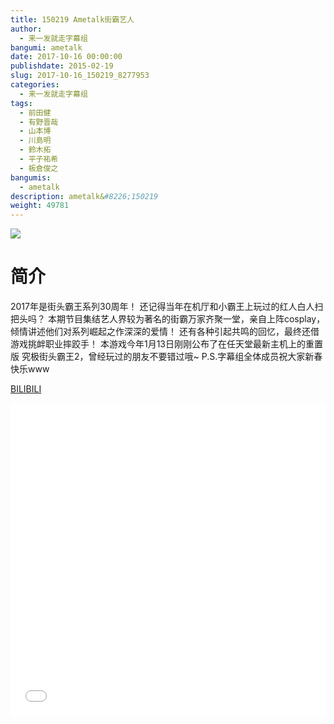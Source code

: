 ```yaml
---
title: 150219 Ametalk街霸艺人
author: 
  - 来一发就走字幕组
bangumi: ametalk
date: 2017-10-16 00:00:00
publishdate: 2015-02-19
slug: 2017-10-16_150219_8277953
categories: 
  - 来一发就走字幕组
tags: 
  - 前田健
  - 有野晋哉
  - 山本博
  - 川島明
  - 鈴木拓
  - 平子祐希
  - 板倉俊之
bangumis: 
  - ametalk
description: ametalk&#8226;150219
weight: 49781
---
```


![](https://i.imgur.com/auIff0O.jpg)

# 简介  
2017年是街头霸王系列30周年！
还记得当年在机厅和小霸王上玩过的红人白人扫把头吗？
本期节目集结艺人界较为著名的街霸万家齐聚一堂，亲自上阵cosplay，倾情讲述他们对系列崛起之作深深的爱情！
还有各种引起共鸣的回忆，最终还借游戏挑衅职业摔跤手！
本游戏今年1月13日刚刚公布了在任天堂最新主机上的重置版 究极街头霸王2，曾经玩过的朋友不要错过哦~ P.S.字幕组全体成员祝大家新春快乐www 


  [BILIBILI](https://www.bilibili.com/video/av8277953/)


<div class="vcontainer">  <iframe class='video' src="//www.bilibili.com/blackboard/player.html?cid=13618518&aid=8277953" width="100%" height="500" frameborder="0" allowfullscreen="allowfullscreen"></iframe></div>
